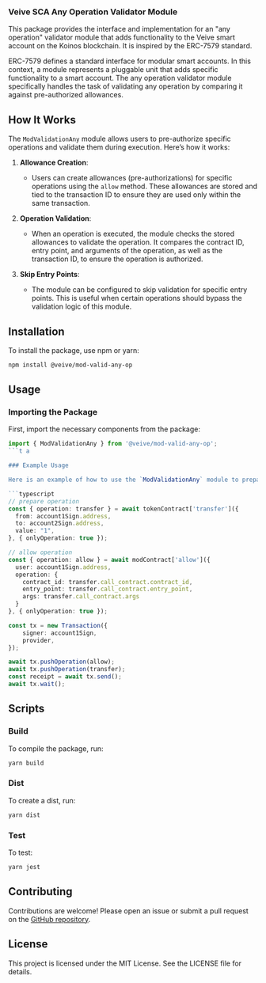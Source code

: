 ### Veive SCA Any Operation Validator Module

This package provides the interface and implementation for an "any operation" validator module that adds functionality to the Veive smart account on the Koinos blockchain. It is inspired by the ERC-7579 standard.

ERC-7579 defines a standard interface for modular smart accounts. In this context, a module represents a pluggable unit that adds specific functionality to a smart account. The any operation validator module specifically handles the task of validating any operation by comparing it against pre-authorized allowances.

## How It Works

The `ModValidationAny` module allows users to pre-authorize specific operations and validate them during execution. Here’s how it works:

1. **Allowance Creation**:
   - Users can create allowances (pre-authorizations) for specific operations using the `allow` method. These allowances are stored and tied to the transaction ID to ensure they are used only within the same transaction.

2. **Operation Validation**:
   - When an operation is executed, the module checks the stored allowances to validate the operation. It compares the contract ID, entry point, and arguments of the operation, as well as the transaction ID, to ensure the operation is authorized.

3. **Skip Entry Points**:
   - The module can be configured to skip validation for specific entry points. This is useful when certain operations should bypass the validation logic of this module.

## Installation

To install the package, use npm or yarn:

```bash
npm install @veive/mod-valid-any-op
```

## Usage

### Importing the Package

First, import the necessary components from the package:

```typescript
import { ModValidationAny } from '@veive/mod-valid-any-op';
```t a  

### Example Usage

Here is an example of how to use the `ModValidationAny` module to prepare, allow, and execute an operation:

```typescript
// prepare operation
const { operation: transfer } = await tokenContract['transfer']({
  from: account1Sign.address,
  to: account2Sign.address,
  value: "1",
}, { onlyOperation: true });

// allow operation
const { operation: allow } = await modContract['allow']({
  user: account1Sign.address,
  operation: {
    contract_id: transfer.call_contract.contract_id,
    entry_point: transfer.call_contract.entry_point,
    args: transfer.call_contract.args
  }
}, { onlyOperation: true });

const tx = new Transaction({
    signer: account1Sign,
    provider,
});

await tx.pushOperation(allow);
await tx.pushOperation(transfer);
const receipt = await tx.send();
await tx.wait();
```

## Scripts

### Build

To compile the package, run:

```bash
yarn build
```

### Dist

To create a dist, run:

```bash
yarn dist
```

### Test

To test:

```bash
yarn jest
```

## Contributing

Contributions are welcome! Please open an issue or submit a pull request on the [GitHub repository](https://github.com/veiveprotocol).

## License

This project is licensed under the MIT License. See the LICENSE file for details.